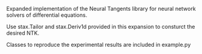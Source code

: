 Expanded implementation of the Neural Tangents library for neural network solvers of differential equations.

Use stax.Tailor and stax.Deriv1d provided in this expansion to consturct the desired NTK.

Classes to reproduce the experimental results are included in example.py
